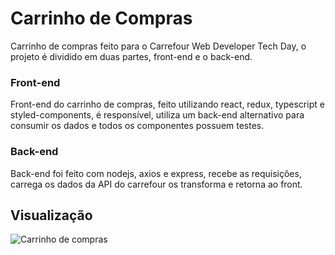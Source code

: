 # Carrinho de Compras

Carrinho de compras feito para o Carrefour Web Developer Tech Day, o projeto é dividido em duas partes, front-end e o back-end.

### Front-end

Front-end do carrinho de compras, feito utilizando react, redux, typescript e styled-components, é responsível, utiliza um back-end alternativo para consumir os dados e todos os componentes possuem testes.

### Back-end

Back-end foi feito com nodejs, axios e express, recebe as requisições, carrega os dados da API do carrefour os transforma e retorna ao front.

## Visualização

![Carrinho de compras](https://i.imgur.com/GEIYXcm.png)